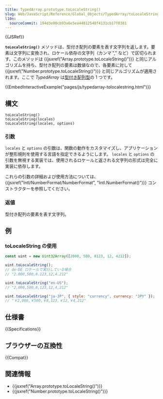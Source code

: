 ```yaml
---
title: TypedArray.prototype.toLocaleString()
slug: Web/JavaScript/Reference/Global_Objects/TypedArray/toLocaleString
l10n:
  sourceCommit: 194d3e00cb93a6e5ea44812548f4131cb17f0381
---
```


{{JSRef}}

**`toLocaleString()`** メソッドは、型付き配列の要素を表す文字列を返します。要素は文字列に変換され、ロケール依存の文字列（カンマ "," など）で区切られます。このメソッドは {{jsxref("Array.prototype.toLocaleString()")}} と同じアルゴリズムを持ち、型付き配列の要素は数値なので、各要素に対して {{jsxref("Number.prototype.toLocaleString()")}} と同じアルゴリズムが適用されます。ここで _TypedArray_ は[型付き配列型](/ja/docs/Web/JavaScript/Reference/Global_Objects/TypedArray#typedarray_オブジェクト)の 1 つです。

{{EmbedInteractiveExample("pages/js/typedarray-tolocalestring.html")}}

## 構文

```js-nolint
toLocaleString()
toLocaleString(locales)
toLocaleString(locales, options)
```

### 引数

`locales` と `options` の引数は、関数の動作をカスタマイズし、アプリケーションが整形規則を使用する言語を指定できるようにします。 `locales` と `options` の引数を無視する実装では、使用されるロケールと返される文字列の形式は完全に実装に依存します。

これらの引数の詳細および使用方法については、 {{jsxref("Intl/NumberFormat/NumberFormat", "Intl.NumberFormat()")}} コンストラクターを参照してください。

### 返値

型付き配列の要素を表す文字列。

## 例

### toLocaleString の使用

```js
const uint = new Uint32Array([2000, 500, 8123, 12, 4212]);

uint.toLocaleString();
// de-DE ロケールで実行している場合
// "2.000,500,8.123,12,4.212"

uint.toLocaleString("en-US");
// "2,000,500,8,123,12,4,212"

uint.toLocaleString("ja-JP", { style: "currency", currency: "JPY" });
// "￥2,000,￥500,￥8,123,￥12,￥4,212"
```

## 仕様書

{{Specifications}}

## ブラウザーの互換性

{{Compat}}

## 関連情報

- {{jsxref("Array.prototype.toLocaleString()")}}
- {{jsxref("Number.prototype.toLocaleString()")}}
